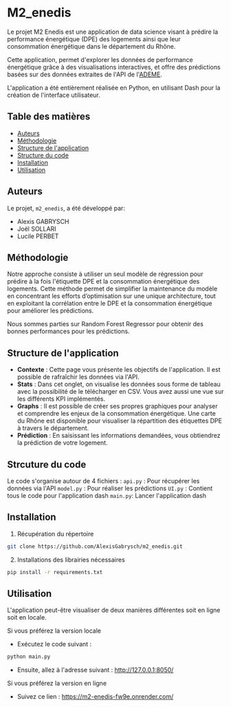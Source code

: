 # M2_enedis

Le projet M2 Enedis est une application de data science visant à prédire la performance énergétique (DPE) des logements ainsi que leur consommation énergétique dans le département du Rhône. 

Cette application, permet d'explorer les données de performance énergétique grâce à des visualisations interactives, et offre des prédictions basées sur des données extraites de l'API de l'[ADEME]( https://data.ademe.fr/datasets/dpe-v2-logements-existants/api-doc). 

L'application a été entièrement réalisée en Python, en utilisant Dash pour la création de l'interface utilisateur.

## Table des matières
- [Auteurs](#auteurs)
- [Méthodologie](#méthodologie)
- [Structure de l'application](#structure-de-lapplication)
- [Structure du code](#strcuture-du-code)
- [Installation](#installation)
- [Utilisation](#utilisation)

## Auteurs

Le projet, `m2_enedis`, a été développé par:

- Alexis GABRYSCH
- Joël SOLLARI
- Lucile PERBET

## Méthodologie

Notre approche consiste à utiliser un seul modèle de régression pour prédire à la fois l'étiquette DPE et la consommation énergétique des logements. Cette méthode permet de simplifier la maintenance du modèle en concentrant les efforts d’optimisation sur une unique architecture, tout en exploitant la corrélation entre le DPE et la consommation énergétique pour améliorer les prédictions.

Nous sommes parties sur Random Forest Regressor pour obtenir des bonnes performances pour les prédictions.

## Structure de l'application
- **Contexte** : Cette page vous présente les objectifs de l'application. Il est possible de rafraîchir les données via l'API.
- **Stats** : Dans cet onglet, on visualise les données sous forme de tableau avec la possibilité de le télécharger en CSV. Vous avez aussi une vue sur les différents KPI implémentés.
- **Graphs** : Il est possible de créer ses propres graphiques pour analyser et comprendre les enjeux de la consommation énergétique. Une carte du Rhône est disponible pour visualiser la répartition des étiquettes DPE à travers le département.
- **Prédiction** : En saisissant les informations demandées, vous obtiendrez la prédiction de votre logement.

## Strcuture du code
Le code s'organise autour de 4 fichiers : 
`api.py` : Pour récupérer les données via l'API
`model.py` : Pour réaliser les prédictions
`UI.py` : Contient tous le code pour l'application dash
`main.py`: Lancer l'application dash

## Installation
1. Récupération du répertoire

```bash
git clone https://github.com/AlexisGabrysch/m2_enedis.git
```

2. Installations des librairies nécessaires
```bash
pip install -r requirements.txt
```

## Utilisation

L'application peut-être visualiser de deux manières différentes soit en ligne soit en locale.

Si vous préférez la version locale
- Exécutez le code suivant :

```bash
python main.py
```
- Ensuite, allez à l'adresse suivant : 
http://127.0.0.1:8050/

Si vous préférez la version en ligne
- Suivez ce lien : https://m2-enedis-fw9e.onrender.com/

